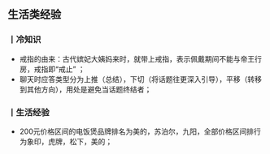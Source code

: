 ## 生活类经验



### 丨冷知识

-  戒指的由来：古代嫔妃大姨妈来时，就带上戒指，表示佩戴期间不能与帝王行房，戒指即“戒止” ；
- 聊天时应答类型分为上推（总结），下切（将话题往更深入引导），平移（转移到其他方向），用处是避免当话题终结者；



### 丨生活经验

- 200元价格区间的电饭煲品牌排名为美的，苏泊尔，九阳，全部价格区间排行为象印，虎牌，松下，美的；

